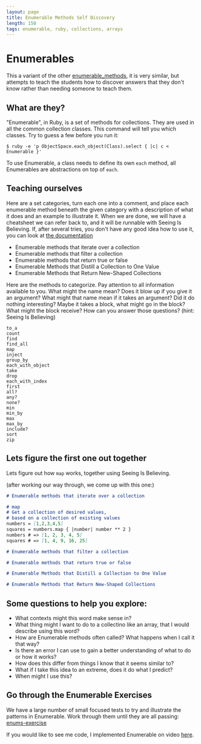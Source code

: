 ```yaml
---
layout: page
title: Enumerable Methods Self Discovery
length: 150
tags: enumerable, ruby, collections, arrays
---
```


# Enumerables

This a variant of the other [enumerable_methods](enumerable_methods.markdown),
it is very similar, but attempts to teach the students how to discover answers
that they don't know rather than needing someone to teach them.

## What are they?

"Enumerable", in Ruby, is a set of methods for collections. They are used in all the common collection classes. This command will tell you which classes. Try to guess a few before you run it:

```
$ ruby -e 'p ObjectSpace.each_object(Class).select { |c| c < Enumerable }'
```

To use Enumerable, a class needs to define its own `each` method, all Enumerables are abstractions on top of `each`.


## Teaching ourselves

Here are a set categories, turn each one into a comment,
and place each enumerable method beneath the given category with a description of what it does and an example to illustrate it.
When we are done, we will have a cheatsheet we can refer back to, and it will be runnable with Seeing Is Believing.
If, after several tries, you don't have any good idea how to use it, you can look at [the documentation](http://ruby-doc.org/core-2.3.1/Enumerable.html)

* Enumerable methods that iterate over a collection
* Enumerable methods that filter a collection
* Enumerable methods that return true or false
* Enumerable Methods that Distill a Collection to One Value
* Enumerable Methods that Return New-Shaped Collections

Here are the methods to categorize. Pay attention to all information available to you.
What might the name mean? Does it blow up if you give it an argument? What might that name mean if it takes an argument?
Did it do nothing interesting? Maybe it takes a block, what might go in the block? What might the block receive?
How can you answer those questions? (hint: Seeing Is Believing)

```
to_a
count
find
find_all
map
inject
group_by
each_with_object
take
drop
each_with_index
first
all?
any?
none?
min
min_by
max
max_by
include?
sort
zip
```


## Lets figure the first one out together

Lets figure out how `map` works, together using Seeing Is Believing.

(after working our way through, we come up with this one:)

```markdown
# Enumerable methods that iterate over a collection

# map
# Get a collection of desired values,
# based on a collection of existing values
numbers = [1,2,3,4,5]
squares = numbers.map { |number| number ** 2 }
numbers # => [1, 2, 3, 4, 5]
squares # => [1, 4, 9, 16, 25]

# Enumerable methods that filter a collection

# Enumerable methods that return true or false

# Enumerable Methods that Distill a Collection to One Value

# Enumerable Methods that Return New-Shaped Collections
```


## Some questions to help you explore:

* What contexts might this word make sense in?
* What thing might I want to do to a collectino like an array, that I would describe using this word?
* How are Enumerable methods often called? What happens when I call it that way?
* Is there an error I can use to gain a better understanding of what to do or how it works?
* How does this differ from things I know that it seems similar to?
* What if I take this idea to an extreme, does it do what I predict?
* When might I use this?

## Go through the Enumerable Exercises

We have a large number of small focused tests to try and illustrate the patterns in Enumerable.
Work through them until they are all passing: [enums-exercise](https://github.com/JumpstartLab/enums-exercises)

If you would like to see me code, I implemented Enumerable on video [here](https://vimeo.com/133626457).
